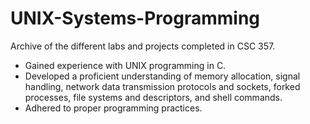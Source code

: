 # UNIX-Systems-Programming
Archive of the different labs and projects completed in CSC 357.
- Gained experience with UNIX programming in C.
- Developed a proficient understanding of memory allocation, signal handling, network data transmission protocols and sockets, forked processes, file systems and descriptors, and shell commands.
- Adhered to proper programming practices.
